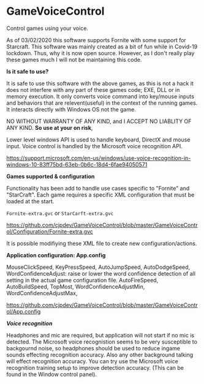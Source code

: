 # GameVoiceControl

Control games using your voice.

  As of 03/02/2020 this software supports Fornite with some support for Starcraft. 
  This software was mainly created as a bit of fun while in Covid-19 lockdown. 
  Thus, why it is now open source. 
  However, as I don't really play these games much I will not be maintaining this code.
  
**Is it safe to use?**

It is safe to use this software with the above games, as this is not a hack it does not interfere with
any part of these games code; EXE, DLL or in memory execution. It only converts voice command into key/mouse inputs and behaviors that
are relevent(useful) in the context of the running games. It interacts directly with Windows OS
not the game.

  NO WITHOUT WARRANTY OF ANY KIND, and I ACCEPT NO LIABLITY OF ANY KIND.
  **So use at your on risk**, 

Lower level windows API is used to handle keyboard, DirectX and mouse input. Voice control is
handled by the Microsoft voice recognition API.

https://support.microsoft.com/en-us/windows/use-voice-recognition-in-windows-10-83ff75bd-63eb-0b6c-18d4-6fae94050571

**Games supported & configuration**

Functionality has been add to handle use cases specific to "Fornite" and "StarCraft".
Each game requires a specific XML configuration that must be loaded at the start.

```Fornite-extra.gvc``` or ```StarCarft-extra.gvc```

https://github.com/cjpdev/GameVoiceControl/blob/master/GameVoiceControl/Configuration/Fornite-extra.gvc

It is possible modifiying these XML file to create new configuration/actions.

**Application configuration: App.config**

MouseClickSpeed,
KeyPressSpeed,
AutoJumpSpeed,
AutoDodgeSpeed,
WordConfidenceAdjust: raise or lower the word confidence detection of all setting in the actual game configuration file.
AutoFireSpeed,
AutoBuildSpeed,
TopMost,
WordConfidenceAdjustMin,
WordConfidenceAdjustMax,

https://github.com/cjpdev/GameVoiceControl/blob/master/GameVoiceControl/App.config


***Voice recognition***

Headphones and mic are required, but application will not start if no mic is detected.
The Microsoft voice recognistion seems to be very susceptible to backgournd noise, so headphones should be used to reduce ingame sounds effecting recognition accuracy.
Also any other background talking will effect recognition accuracy. You can try use the Microsoft voice recognition training setup to improve detection accuracy. (This can be found in the Window control panel).



